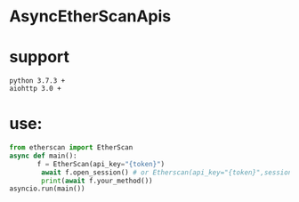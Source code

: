 # AsyncEtherScanApis
# support
```
python 3.7.3 +
aiohttp 3.0 +
```

# use:
```python
from etherscan import EtherScan
async def main():
       f = EtherScan(api_key="{token}")
        await f.open_session() # or Etherscan(api_key="{token}",session)
        print(await f.your_method())
asyncio.run(main())
```
